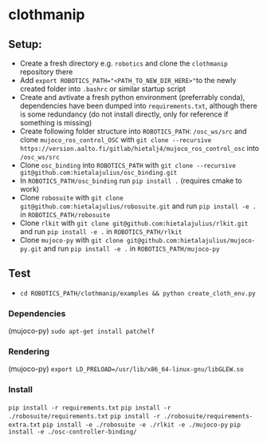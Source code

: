 # clothmanip

## Setup:
* Create a fresh directory e.g. `robotics` and clone the `clothmanip` repository there
* Add `export ROBOTICS_PATH="<PATH_TO_NEW_DIR_HERE>"`to the newly created folder into `.bashrc` or similar startup script
* Create and avtivate a fresh python environment (preferrably conda), dependencies have been dumped into `requirements.txt`, although there is some redundancy (do not install directly, only for reference if something is missing)
* Create following folder structure into `ROBOTICS_PATH`: `/osc_ws/src` and clone `mujoco_ros_control_OSC` with `git clone --recursive https://version.aalto.fi/gitlab/hietalj4/mujoco_ros_control_osc` into `/osc_ws/src`
* Clone `osc_binding` into `ROBOTICS_PATH` with `git clone --recursive git@github.com:hietalajulius/osc_binding.git`
* In `ROBOTICS_PATH/osc_binding` run `pip install .` (requires cmake to work)
* Clone `robosuite` with `git clone git@github.com:hietalajulius/robosuite.git` and run `pip install -e .` in `ROBOTICS_PATH/robosuite`
* Clone `rlkit` with `git clone git@github.com:hietalajulius/rlkit.git` and run `pip install -e .` in `ROBOTICS_PATH/rlkit`
* Clone `mujoco-py` with `git clone git@github.com:hietalajulius/mujoco-py.git` and run `pip install -e .` in `ROBOTICS_PATH/mujoco-py`

## Test
* `cd ROBOTICS_PATH/clothmanip/examples && python create_cloth_env.py`



### Dependencies

(mujoco-py)
`sudo apt-get install patchelf`

### Rendering

(mujoco-py)
`export LD_PRELOAD=/usr/lib/x86_64-linux-gnu/libGLEW.so`

### Install

`pip install -r requirements.txt`
`pip install -r ./robosuite/requirements.txt`
`pip install -r ./robosuite/requirements-extra.txt`
`pip install -e ./robosuite -e ./rlkit -e ./mujoco-py`
`pip install -e ./osc-controller-binding/`